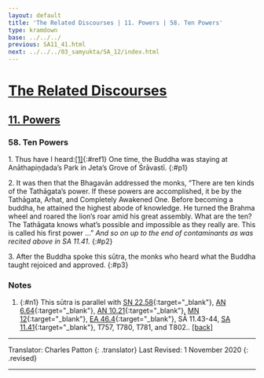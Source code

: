 ```yaml
---
layout: default
title: 'The Related Discourses | 11. Powers | 58. Ten Powers'
type: kramdown
base: ../../../
previous: SA11_41.html
next: ../../../03_samyukta/SA_12/index.html
---
```


# [The Related Discourses](../index.html)
## [11. Powers](index.html)
### 58. Ten Powers

1\. Thus have I heard:[\[1\]](#n1){:#ref1} One time, the Buddha was staying at Anāthapiṇḍada’s Park in Jeta’s Grove of Śrāvastī.
{:#p1}

2\. It was then that the Bhagavān addressed the monks, “There are ten kinds of the Tathāgata’s power. If these powers are accomplished, it be by the Tathāgata, Arhat, and Completely Awakened One. Before becoming a buddha, he attained the highest abode of knowledge. He turned the Brahma wheel and roared the lion’s roar amid his great assembly. What are the ten? The Tathāgata knows what’s possible and impossible as they really are. This is called his first power …” *And so on up to the end of contaminants as was recited above in SA 11.41.*
{:#p2}

3\. After the Buddha spoke this sūtra, the monks who heard what the Buddha taught rejoiced and approved.
{:#p3}

### Notes

1. {:#n1} This sūtra is parallel with [SN 22.58](https://suttacentral.net/sn22.58){:target="_blank"}, [AN 6.64](https://suttacentral.net/an6.64){:target="_blank"}, [AN 10.21](https://suttacentral.net/an10.21){:target="_blank"}, [MN 12](https://suttacentral.net/mn12){:target="_blank"}, [EA 46.4](../../ekottarika/46/EA_46_04.html){:target="_blank"}, SĀ 11.43-44, [SA 11.41](SA11_41.html){:target="_blank"}, T757, T780, T781, and T802.. [\[back\]](#ref1)

---

Translator: Charles Patton
{: .translator}
Last Revised: 1 November 2020
{: .revised}

---